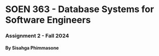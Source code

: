 # SOEN 363 - Database Systems for Software Engineers
### Assignment 2 - Fall 2024
#### By Sisahga Phimmasone


